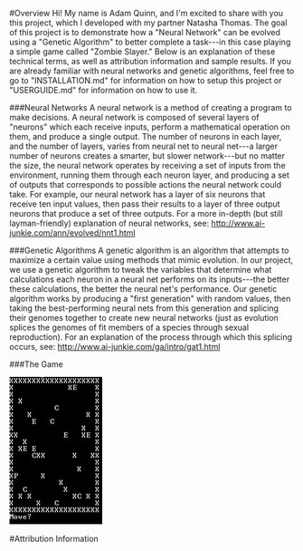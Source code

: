 
#Overview
  Hi! My name is Adam Quinn, and I'm excited to share with you this project, which I developed with my partner Natasha Thomas. The goal of this project is to demonstrate how a "Neural Network" can be evolved using a "Genetic Algorithm" to better complete a task---in this case playing a simple game called "Zombie Slayer." Below is an explanation of these technical terms, as well as attribution information and sample results. If you are already familiar with neural networks and genetic algorithms, feel free to go to "INSTALLATION.md" for information on how to setup this project or "USERGUIDE.md" for information on how to use it.
  
###Neural Networks
  A neural network is a method of creating a program to make decisions. A neural network is composed of several layers of "neurons" which each receive inputs, perform a mathematical operation on them, and produce a single output. The number of neurons in each layer, and the number of layers, varies from neural net to neural net---a larger number of neurons creates a smarter, but slower network---but no matter the size, the neural network operates by receiving a set of inputs from the environment, running them through each neuron layer, and producing a set of outputs that corresponds to possible actions the neural network could take. For example, our neural network has a layer of six neurons that receive ten input values, then pass their results to a layer of three output neurons that produce a set of three outputs.
  For a more in-depth (but still layman-friendly) explanation of neural networks, see: 
  http://www.ai-junkie.com/ann/evolved/nnt1.html
  
###Genetic Algorithms
  A genetic algorithm is an algorithm that attempts to maximize a certain value using methods that mimic evolution. In our project, we use a genetic algorithm to tweak the variables that determine what calculations each neuron in a neural net performs on its inputs---the better these calculations, the better the neural net's performance. Our genetic algorithm works by producing a "first generation" with random values, then taking the best-performing neural nets from this generation and splicing their genomes together to create new neural networks (just as evolution splices the genomes of fit members of a species through sexual reproduction). For an explanation of the process through which this splicing occurs, see: http://www.ai-junkie.com/ga/intro/gat1.html
  
###The Game

![Alt text](SampleGame.JPG "A Sample Game")

#Attribution Information
